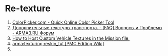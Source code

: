 # Re-texture
1. [ColorPicker.com - Quick Online Color Picker Tool](www.colorpicker.com)
2. [Дополнительные текстуры транспорта. - [FAQ] Вопросы и Проблемы - ARMA3.RU Форум](arma3.ru/forums/topic/2664-dopolnitelnye-tekstury-transporta/#entry25647)
3. [How to Host Custom Vehicle Textures in the Mission file.](www.tfmamba.com/showthread.php?62-How-to-Host-Custom-Vehicle-Textures-in-the-Mission-file)
4. [arma:texturing:reskin_tut [PMC Editing Wiki]](tactical.nekromantix.com/wiki/doku.php?id=arma:texturing:reskin_tut)
5. 
